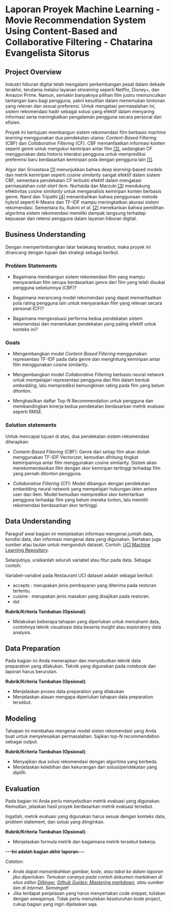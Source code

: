 # Laporan Proyek Machine Learning - Movie Recommendation System Using Content-Based and Collaborative Filtering - Chatarina Evangelista Sitorus

## Project Overview

Industri hiburan digital telah mengalami perkembangan pesat dalam dekade terakhir, terutama melalui layanan *streaming* seperti Netflix, Disney+, dan Amazon Prime. Namun, semakin banyaknya pilihan film justru memunculkan tantangan baru bagi pengguna, yakni kesulitan dalam menemukan tontonan yang relevan dan sesuai preferensi. Untuk mengatasi permasalahan ini, sistem rekomendasi hadir sebagai solusi yang efektif dalam menyaring informasi serta meningkatkan pengalaman pengguna secara personal dan efisien.

Proyek ini bertujuan membangun sistem rekomendasi film berbasis *machine learning* menggunakan dua pendekatan utama: *Content-Based Filtering* (CBF) dan *Collaborative Filtering* (CF). CBF memanfaatkan informasi konten seperti genre untuk mengukur kemiripan antar film  [[3]](https://doi.org/10.21108/ijoict.v9i2.747), sedangkan CF menggunakan data historis interaksi pengguna untuk memprediksi preferensi baru berdasarkan kemiripan pola dengan pengguna lain [[1]](https://doi.org/10.1109/ICESC48915.2020.9155879).

Algor dan Srivastava [[1]](https://doi.org/10.1109/ICESC48915.2020.9155879) menunjukkan bahwa *deep learning*-based models dan metrik kemiripan seperti *cosine similarity* sangat efektif dalam sistem CBF, sementara pendekatan CF terbukti efektif dalam mengatasi permasalahan *cold-start item*. Nurhaida dan Marzuki [[3]](https://doi.org/10.21108/ijoict.v9i2.747) mendukung efektivitas *cosine similarity* untuk menganalisis kemiripan konten berbasis genre. Nand dan Tripathi [[4]](https://doi.org/10.12720/jait.12.3.189-196) menambahkan bahwa penggunaan metode hybrid seperti K-Means dan TF-IDF mampu meningkatkan akurasi sistem rekomendasi. Sementara itu, Rukmi *et al.* [[2]](https://doi.org/10.47738/jads.v4i3.115) menekankan bahwa pemilihan algoritma sistem rekomendasi memiliki dampak langsung terhadap kepuasan dan retensi pengguna dalam layanan hiburan digital.

## Business Understanding

Dengan mempertimbangkan latar belakang tersebut, maka proyek ini dirancang dengan tujuan dan strategi sebagai berikut.

### Problem Statements

- Bagaimana membangun sistem rekomendasi film yang mampu menyarankan film serupa berdasarkan genre dari film yang telah disukai pengguna sebelumnya (CBF)?

- Bagaimana merancang model rekomendasi yang dapat memanfaatkan pola rating pengguna lain untuk menyarankan film yang relevan secara personal (CF)?

- Bagaimana mengevaluasi performa kedua pendekatan sistem rekomendasi dan menentukan pendekatan yang paling efektif untuk konteks ini?

### Goals

- Mengembangkan model *Content-Based Filtering* menggunakan representasi TF-IDF pada data genre dan menghitung kemiripan antar film menggunakan cosine similarity.

- Mengembangkan model *Collaborative Filtering* berbasis neural network untuk mempelajari representasi pengguna dan film dalam bentuk *embedding*, lalu memprediksi kemungkinan rating pada film yang belum ditonton.

- Menghasilkan daftar Top-N Recommendation untuk pengguna dan membandingkan kinerja kedua pendekatan berdasarkan metrik evaluasi seperti RMSE.

### Solution statements
Untuk mencapai tujuan di atas, dua pendekatan sistem rekomendasi diterapkan:

- *Content-Based Filtering* (CBF):
Genre dari setiap film akan diolah menggunakan TF-IDF Vectorizer, kemudian dihitung tingkat kemiripannya antar film menggunakan cosine similarity. Sistem akan merekomendasikan film dengan skor kemiripan tertinggi terhadap film yang pernah ditonton pengguna.

- *Collaborative Filtering* (CF):
Model dibangun dengan pendekatan embedding neural network yang mempelajari hubungan laten antara user dan item. Model kemudian memprediksi skor ketertarikan pengguna terhadap film yang belum mereka tonton, lalu memilih rekomendasi berdasarkan skor tertinggi.

## Data Understanding
Paragraf awal bagian ini menjelaskan informasi mengenai jumlah data, kondisi data, dan informasi mengenai data yang digunakan. Sertakan juga sumber atau tautan untuk mengunduh dataset. Contoh: [UCI Machine Learning Repository](https://archive.ics.uci.edu/ml/datasets/Restaurant+%26+consumer+data).

Selanjutnya, uraikanlah seluruh variabel atau fitur pada data. Sebagai contoh:  

Variabel-variabel pada Restaurant UCI dataset adalah sebagai berikut:
- accepts : merupakan jenis pembayaran yang diterima pada restoran tertentu.
- cuisine : merupakan jenis masakan yang disajikan pada restoran.
- dst

**Rubrik/Kriteria Tambahan (Opsional)**:
- Melakukan beberapa tahapan yang diperlukan untuk memahami data, contohnya teknik visualisasi data beserta insight atau exploratory data analysis.

## Data Preparation
Pada bagian ini Anda menerapkan dan menyebutkan teknik data preparation yang dilakukan. Teknik yang digunakan pada notebook dan laporan harus berurutan.

**Rubrik/Kriteria Tambahan (Opsional)**: 
- Menjelaskan proses data preparation yang dilakukan
- Menjelaskan alasan mengapa diperlukan tahapan data preparation tersebut.

## Modeling
Tahapan ini membahas mengenai model sisten rekomendasi yang Anda buat untuk menyelesaikan permasalahan. Sajikan top-N recommendation sebagai output.

**Rubrik/Kriteria Tambahan (Opsional)**: 
- Menyajikan dua solusi rekomendasi dengan algoritma yang berbeda.
- Menjelaskan kelebihan dan kekurangan dari solusi/pendekatan yang dipilih.

## Evaluation
Pada bagian ini Anda perlu menyebutkan metrik evaluasi yang digunakan. Kemudian, jelaskan hasil proyek berdasarkan metrik evaluasi tersebut.

Ingatlah, metrik evaluasi yang digunakan harus sesuai dengan konteks data, problem statement, dan solusi yang diinginkan.

**Rubrik/Kriteria Tambahan (Opsional)**: 
- Menjelaskan formula metrik dan bagaimana metrik tersebut bekerja.

**---Ini adalah bagian akhir laporan---**

_Catatan:_
- _Anda dapat menambahkan gambar, kode, atau tabel ke dalam laporan jika diperlukan. Temukan caranya pada contoh dokumen markdown di situs editor [Dillinger](https://dillinger.io/), [Github Guides: Mastering markdown](https://guides.github.com/features/mastering-markdown/), atau sumber lain di internet. Semangat!_
- Jika terdapat penjelasan yang harus menyertakan code snippet, tuliskan dengan sewajarnya. Tidak perlu menuliskan keseluruhan kode project, cukup bagian yang ingin dijelaskan saja.
